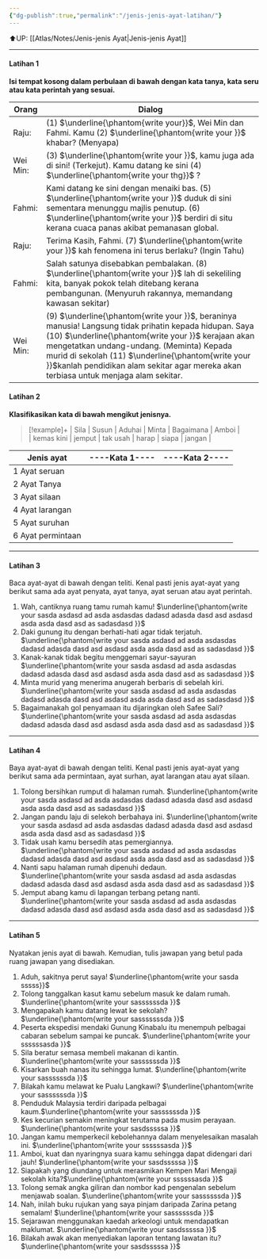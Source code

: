 ```yaml
---
{"dg-publish":true,"permalink":"/jenis-jenis-ayat-latihan/"}
---
```


⬆️UP: [[Atlas/Notes/Jenis-jenis Ayat\|Jenis-jenis Ayat]]

---
#### Latihan 1
**Isi tempat kosong dalam perbulaan di bawah dengan kata tanya, kata seru atau kata perintah yang sesuai.**

| Orang    | Dialog                                                                                                                                                                                                                                                                                                                                                    |
| -------- | --------------------------------------------------------------------------------------------------------------------------------------------------------------------------------------------------------------------------------------------------------------------------------------------------------------------------------------------------------- |
| Raju:    | (1) $\underline{\phantom{write your}}$, Wei Min dan Fahmi. Kamu (2) $\underline{\phantom{write your }}$ khabar? (Menyapa)                                                                                                                                                                                                                                 |
| Wei Min: | (3) $\underline{\phantom{write your }}$, kamu juga ada di sini! (Terkejut). Kamu datang ke sini (4) $\underline{\phantom{write your thg}}$ ?                                                                                                                                                                                                              |
| Fahmi:   | Kami datang ke sini dengan menaiki bas. (5) $\underline{\phantom{write your }}$ duduk di sini sementara menunggu majlis penutup. (6) $\underline{\phantom{write your }}$ berdiri di situ kerana cuaca panas akibat pemanasan global.                                                                                                                      |
| Raju:    | Terima Kasih, Fahmi. (7) $\underline{\phantom{write your }}$ kah fenomena ini terus berlaku? (Ingin Tahu)                                                                                                                                                                                                                                                 |
| Fahmi:   | Salah satunya disebabkan pembalakan. (8) $\underline{\phantom{write your }}$ lah di sekeliling kita, banyak pokok telah ditebang kerana pembangunan. (Menyuruh rakannya, memandang kawasan sekitar)                                                                                                                                                       |
| Wei Min: | (9) $\underline{\phantom{write your }}$, beraninya manusia! Langsung tidak prihatin kepada hidupan. Saya (10) $\underline{\phantom{write your }}$ kerajaan akan mengetatkan undang-undang. (Meminta) Kepada murid di sekolah (11) $\underline{\phantom{write your }}$kanlah pendidikan alam sekitar agar mereka akan terbiasa untuk menjaga alam sekitar. |

#### Latihan 2
**Klasifikasikan kata di bawah mengikut jenisnya.**

> [!example]+ 
> |    Sila   |    Susun   |     Aduhai    | Minta   |     Bagaimana   |    Amboi   |  
> |    kemas kini    |     jemput   |   tak usah  | harap   |    siapa   |   jangan |

| Jenis ayat        | ----Kata 1---- | ----Kata  2---- |
| ----------------- | -------------- | --------------- |
| 1 Ayat seruan     |                |                 |
| 2 Ayat Tanya      |                |                 |
| 3 Ayat silaan     |                |                 |
| 4 Ayat larangan   |                |                 |
| 5 Ayat suruhan    |                |                 |
| 6 Ayat permintaan |                |                 |

---

#### Latihan 3
Baca ayat-ayat di bawah dengan teliti. Kenal pasti jenis ayat-ayat yang berikut sama ada ayat penyata, ayat tanya, ayat seruan atau ayat perintah.

1. Wah, cantiknya ruang tamu rumah kamu!
$\underline{\phantom{write your sasda asdasd ad asda asdasdas dadasd adasda dasd asd asdasd asda asda dasd asd as sadasdasd }}$
2. Daki gunung itu dengan berhati-hati agar tidak terjatuh.
$\underline{\phantom{write your sasda asdasd ad asda asdasdas dadasd adasda dasd asd asdasd asda asda dasd asd as sadasdasd }}$
3. Kanak-kanak tidak begitu menggemari sayur-sayuran
$\underline{\phantom{write your sasda asdasd ad asda asdasdas dadasd adasda dasd asd asdasd asda asda dasd asd as sadasdasd }}$
4. Minta murid yang menerima anugerah berbaris di sebelah kiri.
$\underline{\phantom{write your sasda asdasd ad asda asdasdas dadasd adasda dasd asd asdasd asda asda dasd asd as sadasdasd }}$
5. Bagaimanakah gol penyamaan itu dijaringkan oleh Safee Sali?
$\underline{\phantom{write your sasda asdasd ad asda asdasdas dadasd adasda dasd asd asdasd asda asda dasd asd as sadasdasd }}$

---

#### Latihan 4
Baya ayat-ayat di bawah dengan teliti. Kenal pasti jenis ayat-ayat yang berikut sama ada permintaan, ayat surhan, ayat larangan atau ayat silaan.

1. Tolong bersihkan rumput di halaman rumah.
$\underline{\phantom{write your sasda asdasd ad asda asdasdas dadasd adasda dasd asd asdasd asda asda dasd asd as sadasdasd }}$
2. Jangan pandu laju di selekoh berbahaya ini.
$\underline{\phantom{write your sasda asdasd ad asda asdasdas dadasd adasda dasd asd asdasd asda asda dasd asd as sadasdasd }}$
3. Tidak usah kamu bersedih atas pemergiannya.
$\underline{\phantom{write your sasda asdasd ad asda asdasdas dadasd adasda dasd asd asdasd asda asda dasd asd as sadasdasd }}$
4. Nanti sapu halaman rumah dipenuhi dedaun.
$\underline{\phantom{write your sasda asdasd ad asda asdasdas dadasd adasda dasd asd asdasd asda asda dasd asd as sadasdasd }}$
5. Jemput abang kamu di lapangan terbang petang nanti.
$\underline{\phantom{write your sasda asdasd ad asda asdasdas dadasd adasda dasd asd asdasd asda asda dasd asd as sadasdasd }}$

---

#### Latihan 5
Nyatakan jenis ayat di bawah. Kemudian, tulis jawapan yang betul pada ruang jawapan yang disediakan.

1. Aduh, sakitnya perut saya! $\underline{\phantom{write your sasda sssss}}$
2. Tolong tanggalkan kasut kamu sebelum masuk ke dalam rumah. $\underline{\phantom{write your sassssssda }}$
3. Mengapakah kamu datang lewat ke sekolah? $\underline{\phantom{write your sasssssssda }}$
4. Peserta ekspedisi mendaki Gunung Kinabalu itu menempuh pelbagai cabaran sebelum sampai ke puncak. $\underline{\phantom{write your ssssssasda }}$
5. Sila beratur semasa membeli makanan di kantin.  $\underline{\phantom{write your sassssssda }}$
6. Kisarkan buah nanas itu sehingga lumat. $\underline{\phantom{write your sassssssda }}$
7. Bilakah kamu melawat ke Pualu Langkawi? $\underline{\phantom{write your sassssssda }}$
8. Penduduk Malaysia terdiri daripada pelbagai kaum.$\underline{\phantom{write your sassssssda }}$
9. Kes kecurian semakin meningkat terutama pada musim perayaan. $\underline{\phantom{write your sasdsssssa }}$
10. Jangan kamu memperkecil kebolehannya dalam menyelesaikan masalah ini. $\underline{\phantom{write your ssssssasda }}$
11. Amboi, kuat dan nyaringnya suara kamu sehingga dapat didengari dari jauh! $\underline{\phantom{write your sasdsssssa }}$
12. Siapakah yang diundang untuk merasmikan Kempen Mari Mengaji sekolah kita?$\underline{\phantom{write your ssssssasda }}$
13. Tolong semak angka giliran dan nombor kad pengenalan sebelum menjawab soalan. $\underline{\phantom{write your sassssssda }}$
14. Nah, inilah buku rujukan yang saya pinjam daripada Zarina petang semalam! $\underline{\phantom{write your sassssssda }}$
15. Sejarawan menggunakan kaedah arkeologi untuk mendapatkan maklumat. $\underline{\phantom{write your sasdsssssa }}$
16. Bilakah awak akan menyediakan laporan tentang lawatan itu? $\underline{\phantom{write your sasdsssssa }}$


